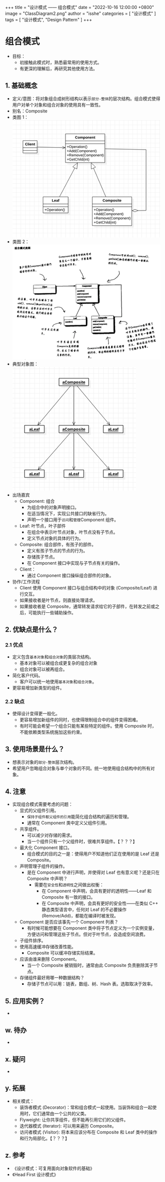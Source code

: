 +++
title = "设计模式 —— 组合模式"
date = "2022-10-16 12:00:00 +0800"
image = "ClassDiagram2.png"
author = "isshe"
categories = [ "设计模式" ]
tags = [ "设计模式", "Design Pattern" ]
+++


# 组合模式
* 目标：
    * 初接触此模式时，熟悉最常用的使用方式。
    * 有更深的理解后，再研究其他使用方法。
## 1. 基础概念
* 定义/意图：将对象组合成树形结构以表示`部分-整体`的层次结构。组合模式使得用户对单个对象和组合对象的使用具有一致性。
* 别名：Composite
* 类图 1：
![类图](ClassDiagram.png)
* 类图 2：
![类图](ClassDiagram2.png)
* 典型对象图：
![对象图](ObjectDiagram.png)
* 出场嘉宾
    * Component: 组合
        * 为组合中的对象声明接口。
        * 在适当情况下，实现公共接口的缺省行为。
        * 声明一个接口用于`访问`和`管理`Component 组件。
    * Leaf: 叶节点，叶子部件
        * 在组合中表示叶节点对象，叶节点没有子节点。
        * 定义节点对象的具体的行为。
    * Composite: 组合部件，有孩子的部件。
        * 定义有孩子节点的节点的行为。
        * 存储孩子节点。
        * 在 Component 接口中实现与子节点有关的操作。
    * Client：
        * 通过 Component 接口操纵组合部件的对象。
* 协作/工作流程
    * Client 使用 Component 接口与组合结构中的对象 (Composite/Leaf) 进行交互。
    * 如果接收者是叶节点，则直接处理请求。
    * 如果接收者是 Composite，通常转发请求给它的子部件，在转发之前或之后，可能执行一些辅助操作。

## 2. 优缺点是什么？
### 2.1 优点
* 定义包含`基本对象`和`组合对象`的类层次结构。
    * 基本对象可以被组合成更复杂的组合对象
    * 组合对象可以被再组合。
* 简化客户代码。
    * 客户可以统一地使用`基本对象`和`组合对象`。
* 更容易增加新类型的组件。


### 2.2 缺点
* 使得设计变得更一般化。
    * 更容易增加新组件的同时，也使得限制组合中的组件变得困难。
    * 有时可能会希望一个组合只能有某些特定的组件。使用 Composite 时，不能依赖类型系统施加这些约束。


## 3. 使用场景是什么？
* 想表示对象的`部分-整体`层次结构。
* 希望用户忽略组合对象与单个对象的不同。统一地使用组合结构中的所有对象。


## 4. 注意
* 实现组合模式需要考虑的问题：
    * 显式的父组件引用。
        * `保持子组件都父组件的引用`能简化组合结构的遍历和管理。
        * 通常在 Component 类中定义父组件引用。
    * 共享组件。
        * 可以减少对存储的需求。
        * 当一个组件只有一个父组件时，很难共享组件。【？？？】
    * 最大化 Component 接口。
        * 组合模式的目的之一是：使得用户不知道他们正在使用的是 Leaf 还是 Composite。
    * 声明管理子组件的操作。
        * 是在 Component 中进行声明，并使得对 Leaf 也有意义呢？还是只在 Composite 中声明？
            * 需要在`安全性`和`透明性`之间做出权衡：
                * 在 Component 中声明，会具有更好的透明性——Leaf 和 Composite 有一致的接口。
                * 在 Composite 中声明，会具有更好的安全性——在类似 C++ 静态类型语言中，任何对 Leaf 的不必要操作 (Remove/Add)，都能在编译时被发现。
    * Component 是否应该事先一个 Component 列表？
        * 有时候可能想要在 Component 类中将子节点定义为一个实例变量，方便访问和管理这些子节点。但对于叶节点，会造成空间浪费。
    * 子组件排序。
    * 使用高速缓冲存储改善性能。
        * Composite 可以缓冲存储实际结果。
    * 应该由谁来删除 Component。
        * 当一个 Composite 被销毁时，通常由此 Composite 负责删除其子节点。
    * 存储组件最好用哪一种数据结构？
        * 存储子节点可以用：链表，数组、树、Hash 表。选取取决于效率。

## 5. 应用实例？
* 

## w. 待办
* 

## x. 疑问
* 

## y. 拓展
* 相关模式：
    * 装饰者模式 (Decorator)：常和组合模式一起使用。当装饰和组合一起使用时，它们通常由一个公共的父类。
    * Flyweight: 让你共享组件，但不能再引用它们的父组件。
    * 迭代器模式 (Iterator): 可以用来遍历 Composite。
    * 访问者模式 (Visitor): 将本来应该分布在 Composite 和 Leaf 类中的操作和行为局部化。【？？？】

## z. 参考
* 《设计模式：可复用面向对象软件的基础》
* 《Head First 设计模式》

